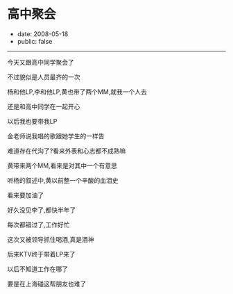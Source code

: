 # 高中聚会

- date: 2008-05-18
- public: false

--------------------------


今天又跟高中同学聚会了

不过貌似是人员最齐的一次

杨和他LP,李和他LP,黄也带了两个MM,就我一个人去

还是和高中同学在一起开心

以后我也要带我LP


金老师说我唱的歌跟她学生的一样告

难道存在代沟了?看来外表和心志都不成熟嘛


黄带来两个MM,看来是对其中一个有意思

听杨的叙述中,黄以前整一个辛酸的血泪史

看来要加油了


好久没见李了,都快半年了

每次都错过了,工作好忙

这次又被领导抓住喝酒,真是酒神

后来KTV终于带着LP来了


以后不知道工作在哪了

要是在上海碰这帮朋友也难了
